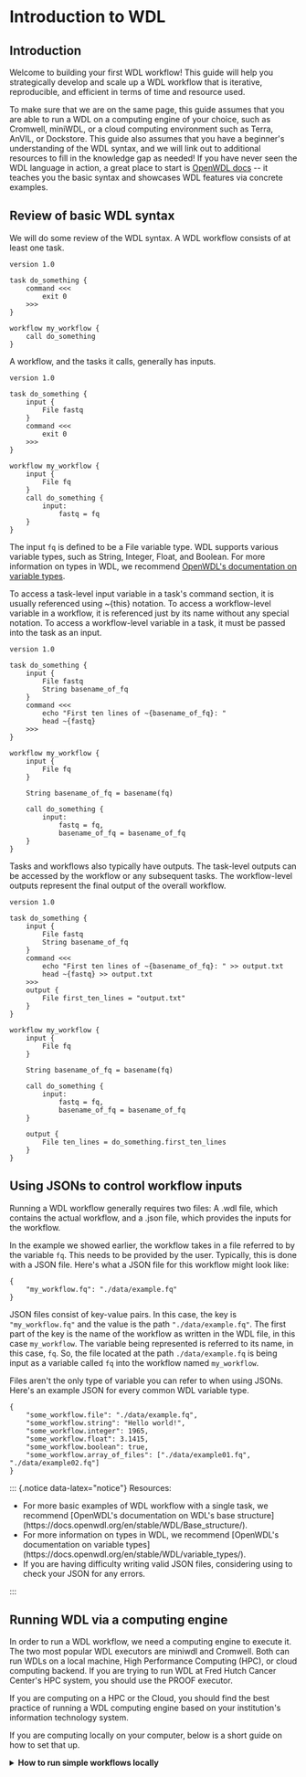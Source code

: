 

# Introduction to WDL

## Introduction

Welcome to building your first WDL workflow! This guide will help you strategically develop and scale up a WDL workflow that is iterative, reproducible, and efficient in terms of time and resource used.

To make sure that we are on the same page, this guide assumes that you are able to run a WDL on a computing engine of your choice, such as Cromwell, miniWDL, or a cloud computing environment such as Terra, AnVIL, or Dockstore. This guide also assumes that you have a beginner's understanding of the WDL syntax, and we will link out to additional resources to fill in the knowledge gap as needed! If you have never seen the WDL language in action, a great place to start is [OpenWDL docs](https://docs.openwdl.org/en/stable/) -- it teaches you the basic syntax and showcases WDL features via concrete examples.

## Review of basic WDL syntax

We will do some review of the WDL syntax. A WDL workflow consists of at least one task.

<!-- resources/basic_01.wdl -->



```         
version 1.0

task do_something {
    command <<<
        exit 0
    >>>
}

workflow my_workflow {
    call do_something
}
```

A workflow, and the tasks it calls, generally has inputs.

<!-- resources/basic_02.wdl -->

```         
version 1.0

task do_something {
    input {
        File fastq
    }
    command <<<
        exit 0
    >>>
}

workflow my_workflow {
    input {
        File fq
    }
    call do_something {
        input:
            fastq = fq
    }
}
```

The input `fq` is defined to be a File variable type. WDL supports various variable types, such as String, Integer, Float, and Boolean. For more information on types in WDL, we recommend [OpenWDL's documentation on variable types](https://docs.openwdl.org/en/stable/WDL/variable_types/).

To access a task-level input variable in a task's command section, it is usually referenced using \~{this} notation. To access a workflow-level variable in a workflow, it is referenced just by its name without any special notation. To access a workflow-level variable in a task, it must be passed into the task as an input.

<!-- resources/basic_03.wdl -->

```         
version 1.0

task do_something {
    input {
        File fastq
        String basename_of_fq
    }
    command <<<
        echo "First ten lines of ~{basename_of_fq}: "
        head ~{fastq}
    >>>
}

workflow my_workflow {
    input {
        File fq
    }
    
    String basename_of_fq = basename(fq)
    
    call do_something {
        input:
            fastq = fq,
            basename_of_fq = basename_of_fq
    }
}
```

Tasks and workflows also typically have outputs. The task-level outputs can be accessed by the workflow or any subsequent tasks. The workflow-level outputs represent the final output of the overall workflow.

<!-- resources/basic_04.wdl -->

```         
version 1.0

task do_something {
    input {
        File fastq
        String basename_of_fq
    }
    command <<<
        echo "First ten lines of ~{basename_of_fq}: " >> output.txt
        head ~{fastq} >> output.txt
    >>>
    output {
        File first_ten_lines = "output.txt"
    }
}

workflow my_workflow {
    input {
        File fq
    }
    
    String basename_of_fq = basename(fq)
    
    call do_something {
        input:
            fastq = fq,
            basename_of_fq = basename_of_fq
    }
    
    output {
        File ten_lines = do_something.first_ten_lines
    }
}
```

## Using JSONs to control workflow inputs

Running a WDL workflow generally requires two files: A .wdl file, which contains the actual workflow, and a .json file, which provides the inputs for the workflow.

In the example we showed earlier, the workflow takes in a file referred to by the variable `fq`. This needs to be provided by the user. Typically, this is done with a JSON file. Here's what a JSON file for this workflow might look like:

<!-- resources/basic_04.json -->

```         
{
    "my_workflow.fq": "./data/example.fq"
}
```

JSON files consist of key-value pairs. In this case, the key is `"my_workflow.fq"` and the value is the path `"./data/example.fq"`. The first part of the key is the name of the workflow as written in the WDL file, in this case `my_workflow`. The variable being represented is referred to its name, in this case, `fq`. So, the file located at the path `./data/example.fq` is being input as a variable called `fq` into the workflow named `my_workflow`.

Files aren't the only type of variable you can refer to when using JSONs. Here's an example JSON for every common WDL variable type.

<!-- resources/variables.json -->

```         
{
    "some_workflow.file": "./data/example.fq",
    "some_workflow.string": "Hello world!",
    "some_workflow.integer": 1965,
    "some_workflow.float": 3.1415,
    "some_workflow.boolean": true,
    "some_workflow.array_of_files": ["./data/example01.fq", "./data/example02.fq"]
}
```

::: {.notice data-latex="notice"}
Resources:

<ul>

<li>For more basic examples of WDL workflow with a single task, we recommend [OpenWDL's documentation on WDL's base structure](https://docs.openwdl.org/en/stable/WDL/Base_structure/).</li>

<li>For more information on types in WDL, we recommend [OpenWDL's documentation on variable types](https://docs.openwdl.org/en/stable/WDL/variable_types/).</li>

<li>If you are having difficulty writing valid JSON files, considering using <https://jsonlint.com/> to check your JSON for any errors.</li>

</ul>
:::


## Running WDL via a computing engine

In order to run a WDL workflow, we need a computing engine to execute it. The two most popular WDL executors are miniwdl and Cromwell. Both can run WDLs on a local machine, High Performance Computing (HPC), or cloud computing backend. If you are trying to run WDL at Fred Hutch Cancer Center's HPC system, you should use the PROOF executor. 

If you are computing on a HPC or the Cloud, you should find the best practice of running a WDL computing engine based on your institution's information technology system. 

If you are computing locally on your computer, below is a short guide on how to set that up. 


<details>

<summary><b>How to run simple workflows locally</b></summary>


Not every WDL workflow will run well on a laptop, but it can be helpful to have a basic setup for testing and catching simple syntax errors. Let's quickly set up a WDL executor to run our WDLs.

 In this course, we will be using miniwdl, but everything in this course will also be compatible with Cromwell unless explicitly stated otherwise. Additionally, almost all WDLs use Docker images, so you will also need to install Docker or a Docker-like alternative.

**Installing Docker and miniwdl is not required to use this course.** We don't want anybody to get stuck here! If you already have a method for submitting workflows, such as Terra, feel free to use that for this course instead of running workflows directly on your local machine. If you don't have any way of running workflows at the moment, that's also okay -- we have provided plenty of examples for following along.

### Installing Docker

**Note: Although Docker's own docs recommend installing Docker Desktop for Linux, [it has been reported](https://github.com/dockstore/dockstore/issues/5135) that some WDL executors work better on Linux when installing only Docker Engine (aka Docker CE).** To install Docker on your machine, follow the instructions specific to your operating system [on Docker's website](https://docs.docker.com/get-docker/). To specifically install only Docker Engine, [use these instructions instead](https://docs.docker.com/engine/install/).

If you are unable to install Docker on your machine, Dockstore (not affiliated with Docker) [provides some experimental alternatives](https://docs.dockstore.org/en/stable/advanced-topics/docker-alternatives.html). Dockstore also provides [a comprehensive introduction to Docker itself](https://docs.dockstore.org/en/stable/getting-started/getting-started-with-docker.html?highlight=engine#where-can-i-run-docker), including how to write a Dockerfile. Much of that information is outside the scope of this WDL-focused course, but it may be helpful for those looking to eventually create their own Docker images.

### Installing miniwdl

miniwdl is based on Python. If you do not already have Python 3.6 or higher installed, [you can install Python from here](https://www.python.org/downloads/).

Once Python is installed on your system, you can run `pip3 install miniwdl` from the command line to install miniwdl. For those who prefer to use conda, use `conda install -c conda-forge miniwdl` instead. Once miniwdl is installed, you can verify it works properly by running `miniwdl run_self_test`. This will run a built-in hello world workflow.

For more information, see [miniwdl's GitHub repository](https://github.com/chanzuckerberg/miniwdl).

### Launching a workflow locally with miniwdl

The generic method for running a WDL with miniwdl is the following:

```         
miniwdl run [path_to_wdl_file] -i [path_to_inputs_json]
```

If you have successfully installed miniwdl, create the following WDL file and name it greetings.wdl:

```         
version 1.0

task greet {
    input {
        String user
    }
    command <<<
        echo "Hello ~{user}!" > greets.txt
    >>>
    output {
        String greeting = read_string("greets.txt")
    }
}

workflow my_workflow {
    input {
        String username
    }
    call greet {
        input:
            user = username
    }
}
```

Next, use this JSON file (or create one of your own) to provide the string that the workflow expects, and call the JSON file greetings.json:

```         
{
    "my_workflow.username": "Ash"
}
```

On the command line, run the following:

```         
miniwdl run greetings.wdl -i greetings.json
```

Once the task completes, you should see something like this in your command line:

```         
[timestamp] wdl.w:my_workflow finish :: job: "call-greet"
[timestamp] wdl.w:my_workflow done
{
  "dir": "[working directory]/[timestamp]_my_workflow",
  "outputs": {
    "my_workflow.greet.greeting": "Hello Ash!"
  }
}
```

Where [timestamp] is the date and time that you are running the workflow, and [working directory] is the working directory that you are running the workflow from. For example:

```         
2023-12-27 13:54:12.209 wdl.w:my_workflow finish :: job: "call-greet"
2023-12-27 13:54:12.210 wdl.w:my_workflow done
{
  "dir": "/Users/ash/github/WDL_Workflows_Guide/resources/20231227_135400_my_workflow",
  "outputs": {
    "my_workflow.greet.greeting": "Hello Ash!"
  }
}
```

### Troubleshooting

#### DockerException

If you are seeing a verbose error message that begins with text like this:

```         
2023-12-27 13:43:37.525 wdl.w:my_workflow.t:call-greet task greet (greetings.wdl Ln 3 Col 1) failed :: dir: "/Users/sammy/github/WDL_Workflows_Guide/resources/20231227_134337_my_workflow/call-greet", error: "DockerException", message: "Error while fetching server API version: ('Connection aborted.', FileNotFoundError(2, 'No such file or directory'))", traceback: ["Traceback (most recent call last):", "  File \"/Library/Frameworks/Python.framework/Versions/3.11/lib/python3.11/site-packages/urllib3/connectionpool.py\", line 790, in urlopen", "    response = self._make_request(", "               ^^^^^^^^^^^^^^^^^^^", "  File \"/Library/Frameworks/Python.framework/Versions/3.11/lib/python3.11/site-packages/urllib3/connectionpool.py\",
```

This is likely caused by miniwdl being unable to connect to Docker Daemon, the underlying technology that runs Docker images. This is necessary with miniwdl even though our example WDL does not specify a Docker image. Make sure you have Docker installed correctly, and make sure Docker is actively running on your machine. If you installed Docker Desktop, simply opening the Docker Desktop app should start Docker Engine. If you installed Docker without Docker Desktop, running `dockerd` in your command-line should start it. Be aware that starting the Docker Daemon may take a few minutes.

#### Missing required inputs

If you forget to add `-i greetings.json` to your call, you will see something like this:

```         
my_workflow (greetings.wdl)
---------------------------

required inputs:
  String username

outputs:
  String greet.greeting

missing required inputs for my_workflow: username
```

You may also see this error if you remember to include a JSON file, but it is missing a required input.

#### Check JSON input

If you see an error message like this:

```         
check JSON input; unknown input/output: greetings.username
```

Double-check your input JSON. The first part of your JSON's keys refer to the name of the workflow in the WDL file, not the filename of the WDL itself. Even though our WDL is saved as `greetings.wdl`, within that file, the workflow is named `my_workflow`. This means that the input JSON must say `"my_workflow.username"`, not `"greetings.username"`.

Other common issues with JSON files are mistyping input variables (such as `"my_workflow.ussername"`) or forgetting to enclose strings in quotation marks. When in doubt, try using <https://jsonlint.com/> to check your input JSON, and double-check the name of your input variables.

</details>

